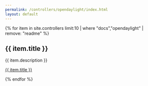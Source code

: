 ```yaml
---
permalink: /controllers/opendaylight/index.html
layout: default
---
```


{% for item in site.controllers limit:10 | where "docs","opendaylight" | remove: "readme" %}
 <h2>{{ item.title }}</h2>
 <p>{{ item.description }}</p>
 <p><a href="{{ item.url | downcase}}">{{ item.title }}</a></p>
{% endfor %}
